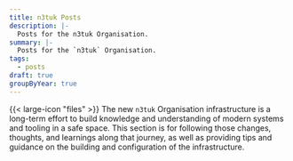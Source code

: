 ```yaml
---
title: n3tuk Posts
description: |-
  Posts for the n3tuk Organisation.
summary: |-
  Posts for the `n3tuk` Organisation.
tags:
  - posts
draft: true
groupByYear: true
---
```

{{< large-icon "files" >}}
The new `n3tuk` Organisation infrastructure is a long-term effort to build
knowledge and understanding of modern systems and tooling in a safe space. This
section is for following those changes, thoughts, and learnings along that
journey, as well as providing tips and guidance on the building and
configuration of the infrastructure.
